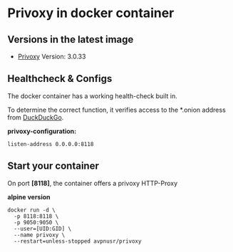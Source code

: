 
**Privoxy in docker container**
===

Versions in the latest image
-----
- [Privoxy](https://www.privoxy.org/ "Privoxy Homepage") Version: 3.0.33

Healthcheck & Configs
-----
The docker container has a working health-check built in.

To determine the correct function, it verifies access to the *.onion address from [DuckDuckGo](https://duckduckgo.com/ "DuckDuckGo Homepage").

**privoxy-configuration:**
```
listen-address 0.0.0.0:8118
```

Start your container
-----
On port **[8118]**, the container offers a privoxy HTTP-Proxy

**alpine version**
```
docker run -d \
  -p 8118:8118 \
  -p 9050:9050 \
  --user=[UID:GID] \
  --name privoxy \
  --restart=unless-stopped avpnusr/privoxy
```
